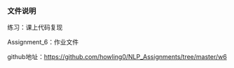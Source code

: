 ### 文件说明

练习：课上代码复现

Assignment_6：作业文件



github地址：<https://github.com/howling0/NLP_Assignments/tree/master/w6>

